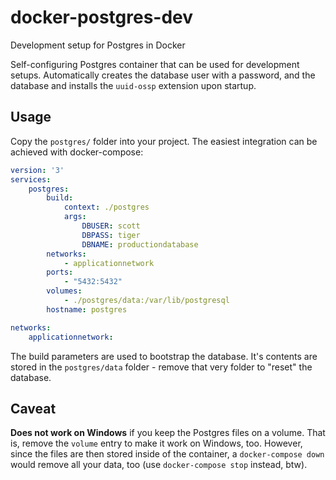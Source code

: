 # docker-postgres-dev
Development setup for Postgres in Docker

Self-configuring Postgres container that can be used for development setups.
Automatically creates the database user with a password, and the database
and installs the `uuid-ossp` extension upon startup.

## Usage

Copy the `postgres/` folder into your project. The easiest integration can be achieved with
docker-compose:

```yml
version: '3'
services:
    postgres:
        build:
            context: ./postgres
            args:
                DBUSER: scott
                DBPASS: tiger
                DBNAME: productiondatabase
        networks:
            - applicationnetwork
        ports:
            - "5432:5432"
        volumes:
            - ./postgres/data:/var/lib/postgresql
        hostname: postgres

networks:
    applicationnetwork:
```

The build parameters are used to bootstrap the database. It's contents are stored
in the `postgres/data` folder - remove that very folder to "reset" the database.

## Caveat

**Does not work on Windows** if you keep the Postgres files on a volume. That is,
remove the `volume` entry to make it work on Windows, too. However, since the files
are then stored inside of the container, a `docker-compose down` would remove all your
data, too (use `docker-compose stop` instead, btw).
